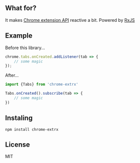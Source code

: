 ## What for?

It makes [Chrome extension API](https://developer.chrome.com/extensions/api_index) reactive a bit. Powered by [RxJS](https://rxjs-dev.firebaseapp.com/)

## Example

Before this library...
```javascript
chrome.tabs.onCreated.addListener(tab => {
    // some magic
});
```

After...
```typescript
import {Tabs} from 'chrome-extrx'

Tabs.onCreated().subscribe(tab => {
    // some magic
})
```

## Instaling

```
npm install chrome-extrx
```

## License

MIT